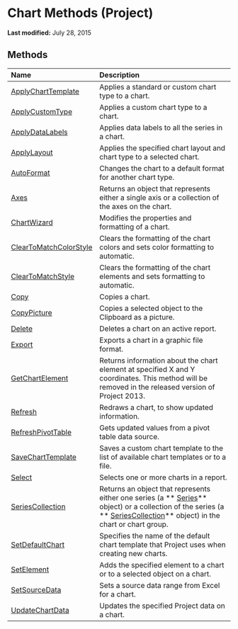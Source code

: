 
# Chart Methods (Project)

 **Last modified:** July 28, 2015


## Methods



|**Name**|**Description**|
|:-----|:-----|
| [ApplyChartTemplate](ed449d73-6cae-6d54-de97-617612cd9129.md)|Applies a standard or custom chart type to a chart.|
| [ApplyCustomType](2bfe88c2-198e-a039-ace6-4ba362ce09d6.md)|Applies a custom chart type to a chart.|
| [ApplyDataLabels](cda031a4-ed86-1ec8-583d-44767785e3a1.md)|Applies data labels to all the series in a chart.|
| [ApplyLayout](943ca7d6-aa2e-9058-f33b-4efd4138b497.md)|Applies the specified chart layout and chart type to a selected chart.|
| [AutoFormat](1f560c0e-aed8-c989-9721-8e30595ae56e.md)|Changes the chart to a default format for another chart type.|
| [Axes](0ab295f0-de68-7b8f-50a7-55a1e378080b.md)|Returns an object that represents either a single axis or a collection of the axes on the chart.|
| [ChartWizard](7626dc1f-89e1-3f18-0859-ebe2e0771de0.md)|Modifies the properties and formatting of a chart.|
| [ClearToMatchColorStyle](b2592ff4-8410-fa5c-a270-d03d47156607.md)|Clears the formatting of the chart colors and sets color formatting to automatic.|
| [ClearToMatchStyle](6715dd6c-4213-6fc6-5cdb-5eefbaf9d875.md)|Clears the formatting of the chart elements and sets formatting to automatic.|
| [Copy](92627648-016a-0a69-52b8-bb24b1ea22d3.md)|Copies a chart.|
| [CopyPicture](4353ddb2-51f0-a1a4-a472-ec8bbc83b146.md)|Copies a selected object to the Clipboard as a picture.|
| [Delete](46312c6b-db7b-7562-d97a-d1fc8ba2acb7.md)|Deletes a chart on an active report.|
| [Export](4f0ed821-f1c1-0e0b-0583-51b660ffad90.md)|Exports a chart in a graphic file format.|
| [GetChartElement](f2705f1d-7252-41ec-848b-f7f9cc26663e.md)|Returns information about the chart element at specified X and Y coordinates. This method will be removed in the released version of Project 2013.|
| [Refresh](3b10e91f-3be8-1807-ad3f-8855286ce6a9.md)|Redraws a chart, to show updated information.|
| [RefreshPivotTable](3fed226a-2bb3-2112-01c9-d56a6defd346.md)|Gets updated values from a pivot table data source.|
| [SaveChartTemplate](496eb522-d758-ea4c-1cd9-4884c3b44189.md)|Saves a custom chart template to the list of available chart templates or to a file.|
| [Select](dd4e1adf-3098-61a3-5913-8debc7d01351.md)|Selects one or more charts in a report.|
| [SeriesCollection](fb4fea11-3dac-73f9-6566-6c81de0888e7.md)|Returns an object that represents either one series (a  ** [Series](38a834ec-4076-82ef-a6bd-55a1ee2624bd.md)** object) or a collection of the series (a ** [SeriesCollection](2065e328-f82c-266f-e34c-fa99100c862e.md)** object) in the chart or chart group.|
| [SetDefaultChart](e0586f53-9ca4-7d06-97ed-ecc418644d9d.md)|Specifies the name of the default chart template that Project uses when creating new charts.|
| [SetElement](ca4acf62-c090-f11c-2816-c5e1a75762fa.md)|Adds the specified element to a chart or to a selected object on a chart.|
| [SetSourceData](723680bb-f2ec-3a8f-f392-a6c90eae7ff8.md)|Sets a source data range from Excel for a chart.|
| [UpdateChartData](ecdef74d-480c-05a7-757c-a5c2e3e7359c.md)|Updates the specified Project data on a chart.|
